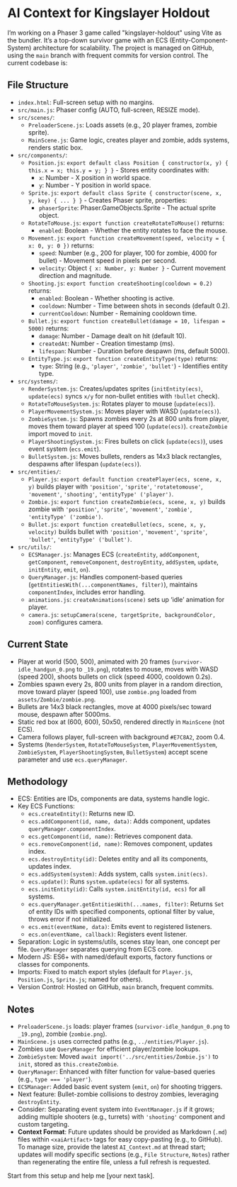 # AI Context for Kingslayer Holdout

I’m working on a Phaser 3 game called "kingslayer-holdout" using Vite as the bundler. It’s a top-down survivor game with an ECS (Entity-Component-System) architecture for scalability. The project is managed on GitHub, using the `main` branch with frequent commits for version control. The current codebase is:

## File Structure
- `index.html`: Full-screen setup with no margins.
- `src/main.js`: Phaser config (AUTO, full-screen, RESIZE mode).
- `src/scenes/`:
  - `PreloaderScene.js`: Loads assets (e.g., 20 player frames, zombie sprite).
  - `MainScene.js`: Game logic, creates player and zombie, adds systems, renders static box.
- `src/components/`:
  - `Position.js`: `export default class Position { constructor(x, y) { this.x = x; this.y = y; } }` - Stores entity coordinates with:
    - `x`: Number - X position in world space.
    - `y`: Number - Y position in world space.
  - `Sprite.js`: `export default class Sprite { constructor(scene, x, y, key) { ... } }` - Creates Phaser sprite, properties:
    - `phaserSprite`: Phaser.GameObjects.Sprite - The actual sprite object.
  - `RotateToMouse.js`: `export function createRotateToMouse()` returns:
    - `enabled`: Boolean - Whether the entity rotates to face the mouse.
  - `Movement.js`: `export function createMovement(speed, velocity = { x: 0, y: 0 })` returns:
    - `speed`: Number (e.g., 200 for player, 100 for zombie, 4000 for bullet) - Movement speed in pixels per second.
    - `velocity`: Object `{ x: Number, y: Number }` - Current movement direction and magnitude.
  - `Shooting.js`: `export function createShooting(cooldown = 0.2)` returns:
    - `enabled`: Boolean - Whether shooting is active.
    - `cooldown`: Number - Time between shots in seconds (default 0.2).
    - `currentCooldown`: Number - Remaining cooldown time.
  - `Bullet.js`: `export function createBullet(damage = 10, lifespan = 5000)` returns:
    - `damage`: Number - Damage dealt on hit (default 10).
    - `createdAt`: Number - Creation timestamp (ms).
    - `lifespan`: Number - Duration before despawn (ms, default 5000).
  - `EntityType.js`: `export function createEntityType(type)` returns:
    - `type`: String (e.g., `'player'`, `'zombie'`, `'bullet'`) - Identifies entity type.
- `src/systems/`:
  - `RenderSystem.js`: Creates/updates sprites (`initEntity(ecs)`, `update(ecs)` syncs `x/y` for non-bullet entities with `!bullet` check).
  - `RotateToMouseSystem.js`: Rotates player to mouse (`update(ecs)`).
  - `PlayerMovementSystem.js`: Moves player with WASD (`update(ecs)`).
  - `ZombieSystem.js`: Spawns zombies every 2s at 800 units from player, moves them toward player at speed 100 (`update(ecs)`). `createZombie` import moved to `init`.
  - `PlayerShootingSystem.js`: Fires bullets on click (`update(ecs)`), uses event system (`ecs.emit`).
  - `BulletSystem.js`: Moves bullets, renders as 14x3 black rectangles, despawns after lifespan (`update(ecs)`).
- `src/entities/`:
  - `Player.js`: `export default function createPlayer(ecs, scene, x, y)` builds player with `'position'`, `'sprite'`, `'rotatetomouse'`, `'movement'`, `'shooting'`, `'entityType' ('player')`.
  - `Zombie.js`: `export function createZombie(ecs, scene, x, y)` builds zombie with `'position'`, `'sprite'`, `'movement'`, `'zombie'`, `'entityType' ('zombie')`.
  - `Bullet.js`: `export function createBullet(ecs, scene, x, y, velocity)` builds bullet with `'position'`, `'movement'`, `'sprite'`, `'bullet'`, `'entityType' ('bullet')`.
- `src/utils/`:
  - `ECSManager.js`: Manages ECS (`createEntity`, `addComponent`, `getComponent`, `removeComponent`, `destroyEntity`, `addSystem`, `update`, `initEntity`, `emit`, `on`).
  - `QueryManager.js`: Handles component-based queries (`getEntitiesWith(...componentNames, filter)`), maintains `componentIndex`, includes error handling.
  - `animations.js`: `createAnimations(scene)` sets up ‘idle’ animation for player.
  - `camera.js`: `setupCamera(scene, targetSprite, backgroundColor, zoom)` configures camera.

## Current State
- Player at world (500, 500), animated with 20 frames (`survivor-idle_handgun_0.png` to `_19.png`), rotates to mouse, moves with WASD (speed 200), shoots bullets on click (speed 4000, cooldown 0.2s).
- Zombies spawn every 2s, 800 units from player in a random direction, move toward player (speed 100), use `zombie.png` loaded from `assets/Zombie/zombie.png`.
- Bullets are 14x3 black rectangles, move at 4000 pixels/sec toward mouse, despawn after 5000ms.
- Static red box at (600, 600), 50x50, rendered directly in `MainScene` (not ECS).
- Camera follows player, full-screen with background `#E7C8A2`, zoom 0.4.
- Systems (`RenderSystem`, `RotateToMouseSystem`, `PlayerMovementSystem`, `ZombieSystem`, `PlayerShootingSystem`, `BulletSystem`) accept scene parameter and use `ecs.queryManager`.

## Methodology
- ECS: Entities are IDs, components are data, systems handle logic.
- Key ECS Functions:
  - `ecs.createEntity()`: Returns new ID.
  - `ecs.addComponent(id, name, data)`: Adds component, updates `queryManager.componentIndex`.
  - `ecs.getComponent(id, name)`: Retrieves component data.
  - `ecs.removeComponent(id, name)`: Removes component, updates index.
  - `ecs.destroyEntity(id)`: Deletes entity and all its components, updates index.
  - `ecs.addSystem(system)`: Adds system, calls `system.init(ecs)`.
  - `ecs.update()`: Runs `system.update(ecs)` for all systems.
  - `ecs.initEntity(id)`: Calls `system.initEntity(id, ecs)` for all systems.
  - `ecs.queryManager.getEntitiesWith(...names, filter)`: Returns `Set` of entity IDs with specified components, optional filter by value, throws error if not initialized.
  - `ecs.emit(eventName, data)`: Emits event to registered listeners.
  - `ecs.on(eventName, callback)`: Registers event listener.
- Separation: Logic in systems/utils, scenes stay lean, one concept per file. `QueryManager` separates querying from ECS core.
- Modern JS: ES6+ with named/default exports, factory functions or classes for components.
- Imports: Fixed to match export styles (default for `Player.js`, `Position.js`, `Sprite.js`; named for others).
- Version Control: Hosted on GitHub, `main` branch, frequent commits.

## Notes
- `PreloaderScene.js` loads: player frames (`survivor-idle_handgun_0.png` to `_19.png`), zombie (`zombie.png`).
- `MainScene.js` uses corrected paths (e.g., `../entities/Player.js`).
- Zombies use `QueryManager` for efficient player/zombie lookups.
- `ZombieSystem`: Moved `await import('../src/entities/Zombie.js')` to `init`, stored as `this.createZombie`.
- `QueryManager`: Enhanced with filter function for value-based queries (e.g., `type === 'player'`).
- `ECSManager`: Added basic event system (`emit`, `on`) for shooting triggers.
- Next feature: Bullet-zombie collisions to destroy zombies, leveraging `destroyEntity`.
- Consider: Separating event system into `EventManager.js` if it grows; adding multiple shooters (e.g., turrets) with `'shooting'` component and custom targeting.
- **Context Format**: Future updates should be provided as Markdown (`.md`) files within `<xaiArtifact>` tags for easy copy-pasting (e.g., to GitHub). To manage size, provide the latest `AI_Context.md` at thread start; updates will modify specific sections (e.g., `File Structure`, `Notes`) rather than regenerating the entire file, unless a full refresh is requested.

Start from this setup and help me [your next task].